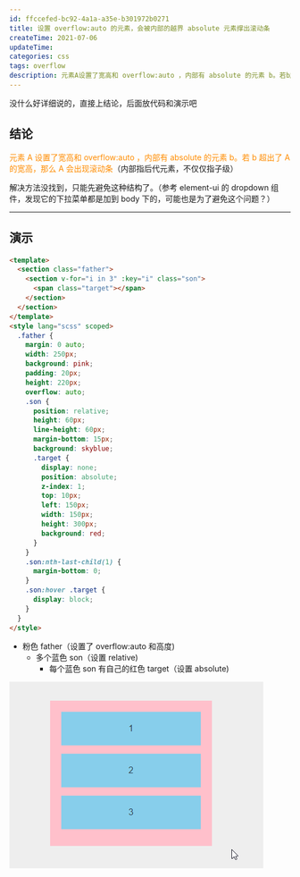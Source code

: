 ```yaml
---
id: ffccefed-bc92-4a1a-a35e-b301972b0271
title: 设置 overflow:auto 的元素，会被内部的越界 absolute 元素撑出滚动条
createTime: 2021-07-06
updateTime:
categories: css
tags: overflow
description: 元素A设置了宽高和 overflow:auto ，内部有 absolute 的元素 b。若b超出了A的宽高，那么A会出现滚动条
---
```


没什么好详细说的，直接上结论，后面放代码和演示吧

## 结论

<span style="color:darkorange">元素 A 设置了宽高和 overflow:auto ，内部有 absolute 的元素 b。若 b 超出了 A 的宽高，那么 A 会出现滚动条</span>（内部指后代元素，不仅仅指子级）

解决方法没找到，只能先避免这种结构了。（参考 element-ui 的 dropdown 组件，发现它的下拉菜单都是加到 body 下的，可能也是为了避免这个问题？）

---

## 演示

```html
<template>
  <section class="father">
    <section v-for="i in 3" :key="i" class="son">
      <span class="target"></span>
    </section>
  </section>
</template>
<style lang="scss" scoped>
  .father {
    margin: 0 auto;
    width: 250px;
    background: pink;
    padding: 20px;
    height: 220px;
    overflow: auto;
    .son {
      position: relative;
      height: 60px;
      line-height: 60px;
      margin-bottom: 15px;
      background: skyblue;
      .target {
        display: none;
        position: absolute;
        z-index: 1;
        top: 10px;
        left: 150px;
        width: 150px;
        height: 300px;
        background: red;
      }
    }
    .son:nth-last-child(1) {
      margin-bottom: 0;
    }
    .son:hover .target {
      display: block;
    }
  }
</style>
```

- 粉色 father（设置了 overflow:auto 和高度)
  - 多个蓝色 son（设置 relative)
    - 每个蓝色 son 有自己的红色 target（设置 absolute)

![在这里插入图片描述](../post-assets/05b13409-2724-44d2-8051-22441a996193.png)
